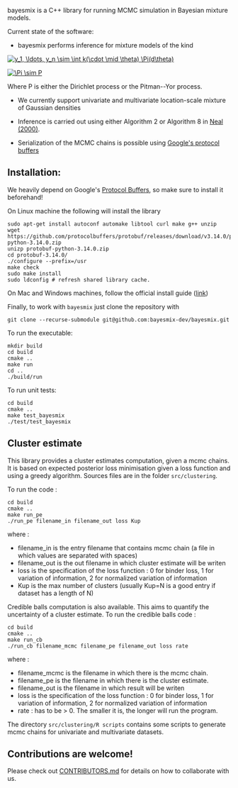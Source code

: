 bayesmix is a C++ library for running MCMC simulation in Bayesian mixture models.

Current state of the software:
- bayesmix performs inference for mixture models of the kind

<a href="https://www.codecogs.com/eqnedit.php?latex=y_1,&space;\ldots,&space;y_n&space;\sim&space;\int&space;k(\cdot&space;\mid&space;\theta)&space;P(d\theta)" target="_blank"><img src="https://latex.codecogs.com/gif.latex?y_1,&space;\ldots,&space;y_n&space;\sim&space;\int&space;k(\cdot&space;\mid&space;\theta)&space;P(d\theta)" title="y_1, \ldots, y_n \sim \int k(\cdot \mid \theta) \Pi(d\theta)" /></a>

<a href="https://www.codecogs.com/eqnedit.php?latex=P&space;\sim&space;\Pi" target="_blank"><img src="https://latex.codecogs.com/gif.latex?P&space;\sim&space;\Pi" title="\Pi \sim P" /></a>

Where P is either the Dirichlet process or the Pitman--Yor process.

- We currently support univariate and multivariate location-scale mixture of Gaussian densities

- Inference is carried out using either Algorithm 2 or Algorithm 8 in [Neal (2000)](http://www.stat.columbia.edu/npbayes/papers/neal_sampling.pdf).

- Serialization of the MCMC chains is possible using [Google's protocol buffers](https://developers.google.com/protocol-buffers)


## Installation:

We heavily depend on Google's [Protocol Buffers](https://github.com/protocolbuffers/protobuf), so make sure to install it beforehand!

On Linux machine the following will install the library
```shell
sudo apt-get install autoconf automake libtool curl make g++ unzip
wget https://github.com/protocolbuffers/protobuf/releases/download/v3.14.0/protobuf-python-3.14.0.zip
unizp protobuf-python-3.14.0.zip
cd protobuf-3.14.0/
./configure --prefix=/usr
make check
sudo make install
sudo ldconfig # refresh shared library cache.
```
On Mac and Windows machines, follow the official install guide ([link](https://github.com/protocolbuffers/protobuf/blob/master/src/README.md))

Finally, to work with `bayesmix` just clone the repository with
```shell
git clone --recurse-submodule git@github.com:bayesmix-dev/bayesmix.git
```

To run the executable:
```shell
mkdir build
cd build
cmake ..
make run
cd ..
./build/run
```

To run unit tests:
```shell
cd build
cmake ..
make test_bayesmix
./test/test_bayesmix
```

## Cluster estimate

This library provides a cluster estimates computation, given a mcmc chains. 
It is based on expected posterior loss minimisation given a loss function and using a greedy algorithm.
Sources files are in the folder `src/clustering`.

To run the code :
```shell
cd build
cmake ..
make run_pe
./run_pe filename_in filename_out loss Kup
```

where :

- filename_in is the entry filename that contains mcmc chain (a file in which values are separated with spaces)
- filename_out is the out filename in which cluster estimate will be writen
- loss is the specification of the loss function : 0 for binder loss, 1 for variation of information, 2 for normalized variation of information
- Kup is the max number of clusters (usually Kup=N is a good entry if dataset has a length of N)

Credible balls computation is also available. This aims to quantify the uncertainty of a cluster estimate. 
To run the credible balls code : 

```shell
cd build
cmake ..
make run_cb
./run_cb filename_mcmc filename_pe filename_out loss rate
```

where :
- filename_mcmc is the filename in which there is the mcmc chain.
- filename_pe is the filename in which there is the cluster estimate.
- filename_out  is the filename in which result will be writen
- loss is the specification of the loss function : 0 for binder loss, 1 for variation of information, 2 for normalized variation of information
- rate : has to be > 0. The smaller it is, the longer will run the program.


The directory `src/clustering/R scripts` contains some scripts to generate mcmc chains for univariate and multivariate datasets.


## Contributions are welcome!
Please check out [CONTRIBUTORS.md](CONTRIBUTORS.md) for details on how to collaborate with us.
